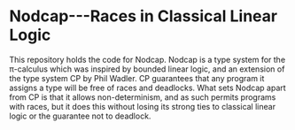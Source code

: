 # Nodcap---Races in Classical Linear Logic

This repository holds the code for Nodcap. Nodcap is a type system for the
π-calculus which was inspired by bounded linear logic, and an extension of the
type system CP by Phil Wadler. CP guarantees that any program it assigns a type
will be free of races and deadlocks. What sets Nodcap apart from CP is that it
allows non-determinism, and as such permits programs with races, but it does
this without losing its strong ties to classical linear logic or the guarantee
not to deadlock. 

